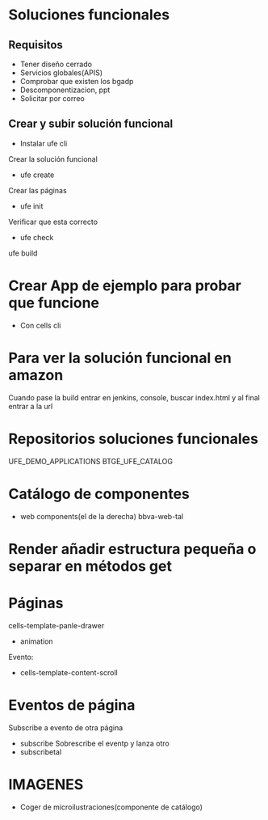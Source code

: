 # Soluciones funcionales

## Requisitos

- Tener diseño cerrado
- Servicios globales(APIS)
- Comprobar que existen los bgadp
- Descomponentizacion, ppt
- Solicitar por correo

## Crear y subir solución funcional

- Instalar ufe cli

Crear la solución funcional
- ufe create

Crear las páginas
- ufe init

Verificar que esta correcto
- ufe check

ufe build

# Crear App de ejemplo para probar que funcione

- Con cells cli

# Para ver la solución funcional en amazon

Cuando pase la build entrar en jenkins, console, buscar index.html y al final entrar a la url

# Repositorios soluciones funcionales
UFE_DEMO_APPLICATIONS
BTGE_UFE_CATALOG


# Catálogo de componentes
- web components(el de la derecha)
bbva-web-tal

# Render añadir estructura pequeña o separar en métodos get

# Páginas
cells-template-panle-drawer

- animation

Evento:
- cells-template-content-scroll

# Eventos de página
Subscribe a evento de otra página
- subscribe
Sobrescribe el eventp y lanza otro
- subscribetal 

# IMAGENES

- Coger de microilustraciones(componente de catálogo)